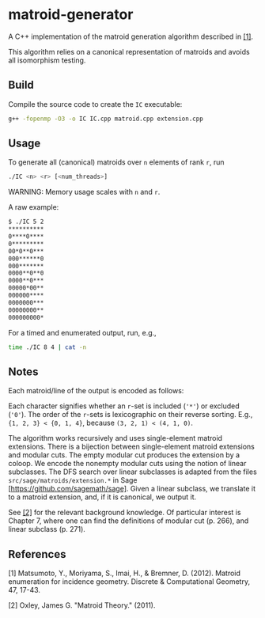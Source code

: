# matroid-generator

A C++ implementation of the matroid generation algorithm described in [[1]](#1).

This algorithm relies on a canonical representation of matroids and avoids all
isomorphism testing.

## Build

Compile the source code to create the `IC` executable:
```bash
g++ -fopenmp -O3 -o IC IC.cpp matroid.cpp extension.cpp
```

## Usage

To generate all (canonical) matroids over `n` elements of rank `r`, run
```bash
./IC <n> <r> [<num_threads>]
```
WARNING: Memory usage scales with `n` and `r`.

A raw example:
```bash
$ ./IC 5 2
**********
0****0****
0*********
00*0**0***
000******0
000*******
0000**0**0
0000**0***
00000*00**
000000****
0000000***
00000000**
000000000*
```

For a timed and enumerated output, run, e.g.,
```bash
time ./IC 8 4 | cat -n
```

## Notes

Each matroid/line of the output is encoded as follows:

Each character signifies whether an `r`-set is included (`'*'`) or excluded
(`'0'`). The order of the `r`-sets is lexicographic on their reverse sorting.
E.g., `{1, 2, 3} < {0, 1, 4}`, because `(3, 2, 1) < (4, 1, 0)`.

The algorithm works recursively and uses single-element matroid extensions.
There is a bijection between single-element matroid extensions and modular cuts.
The empty modular cut produces the extension by a coloop. We encode the nonempty
modular cuts using the notion of linear subclasses. The DFS search over linear
subclasses is adapted from the files `src/sage/matroids/extension.*` in Sage
[https://github.com/sagemath/sage]. Given a linear subclass, we translate it to
a matroid extension, and, if it is canonical, we output it.

See [[2]](#2) for the relevant background knowledge. Of particular interest is
Chapter 7, where one can find the definitions of modular cut (p. 266), and
linear subclass (p. 271).

## References

<a id="1">[1]</a>
Matsumoto, Y., Moriyama, S., Imai, H., & Bremner, D. (2012). Matroid
enumeration for incidence geometry. Discrete & Computational Geometry, 47, 17-43.

<a id="2">[2]</a>
Oxley, James G. "Matroid Theory." (2011).
